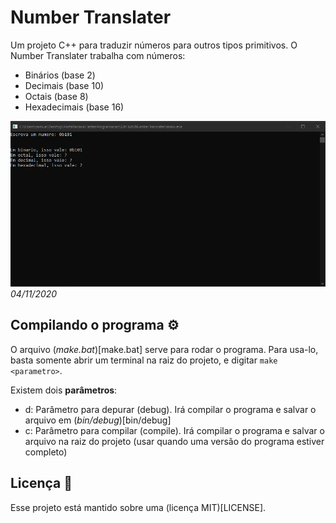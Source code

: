 # Number Translater

Um projeto C++ para traduzir números para outros tipos primitivos. O Number Translater trabalha com números:
- Binários (base 2)
- Decimais (base 10)
- Octais (base 8)
- Hexadecimais (base 16)

![Foto do programa atualmente](github/program-pic.png)
*04/11/2020*

## Compilando o programa :gear:

O arquivo (*make.bat*)[make.bat] serve para rodar o programa. Para usa-lo, basta somente abrir um terminal na raiz do projeto, e digitar ```make <parametro>```.

Existem dois **parâmetros**:

- d: Parâmetro para depurar (debug). Irá compilar o programa e salvar o arquivo em (*bin/debug*)[bin/debug]
- c: Parâmetro para compilar (compile). Irá compilar o programa e salvar o arquivo na raiz do projeto (usar quando uma versão do programa estiver completo)

## Licença :pencil:

Esse projeto está mantido sobre uma (licença MIT)[LICENSE].
